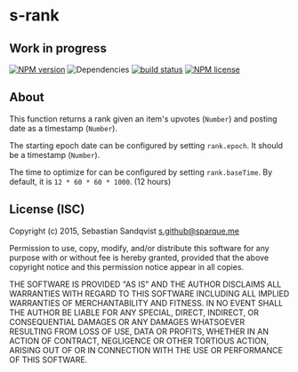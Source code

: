 # s-rank
## Work in progress

[![NPM version](https://img.shields.io/npm/v/s-rank.svg)](https://www.npmjs.com/package/s-rank) ![Dependencies](https://img.shields.io/david/sebastiansandqvist/s-rank.svg) [![build status](http://img.shields.io/travis/sebastiansandqvist/s-rank.svg)](https://travis-ci.org/sebastiansandqvist/s-rank) [![NPM license](https://img.shields.io/npm/l/s-rank.svg)](https://www.npmjs.com/package/s-rank)

## About
This function returns a rank given an item's upvotes (`Number`) and posting date as a timestamp (`Number`).

The starting epoch date can be configured by setting `rank.epoch`. It should be a timestamp (`Number`).

The time to optimize for can be configured by setting `rank.baseTime`. By default, it is `12 * 60 * 60 * 1000`. (12 hours)

## License (ISC)
Copyright (c) 2015, Sebastian Sandqvist <s.github@sparque.me>

Permission to use, copy, modify, and/or distribute this software for any purpose with or without fee is hereby granted, provided that the above copyright notice and this permission notice appear in all copies.

THE SOFTWARE IS PROVIDED "AS IS" AND THE AUTHOR DISCLAIMS ALL WARRANTIES WITH REGARD TO THIS SOFTWARE INCLUDING ALL IMPLIED WARRANTIES OF MERCHANTABILITY AND FITNESS. IN NO EVENT SHALL THE AUTHOR BE LIABLE FOR ANY SPECIAL, DIRECT, INDIRECT, OR CONSEQUENTIAL DAMAGES OR ANY DAMAGES WHATSOEVER RESULTING FROM LOSS OF USE, DATA OR PROFITS, WHETHER IN AN ACTION OF CONTRACT, NEGLIGENCE OR OTHER TORTIOUS ACTION, ARISING OUT OF OR IN CONNECTION WITH THE USE OR PERFORMANCE OF THIS SOFTWARE.

